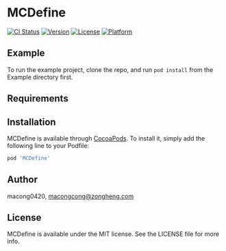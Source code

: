 # MCDefine

[![CI Status](https://img.shields.io/travis/macong0420/MCDefine.svg?style=flat)](https://travis-ci.org/macong0420/MCDefine)
[![Version](https://img.shields.io/cocoapods/v/MCDefine.svg?style=flat)](https://cocoapods.org/pods/MCDefine)
[![License](https://img.shields.io/cocoapods/l/MCDefine.svg?style=flat)](https://cocoapods.org/pods/MCDefine)
[![Platform](https://img.shields.io/cocoapods/p/MCDefine.svg?style=flat)](https://cocoapods.org/pods/MCDefine)

## Example

To run the example project, clone the repo, and run `pod install` from the Example directory first.

## Requirements

## Installation

MCDefine is available through [CocoaPods](https://cocoapods.org). To install
it, simply add the following line to your Podfile:

```ruby
pod 'MCDefine'
```

## Author

macong0420, macongcong@zongheng.com

## License

MCDefine is available under the MIT license. See the LICENSE file for more info.
